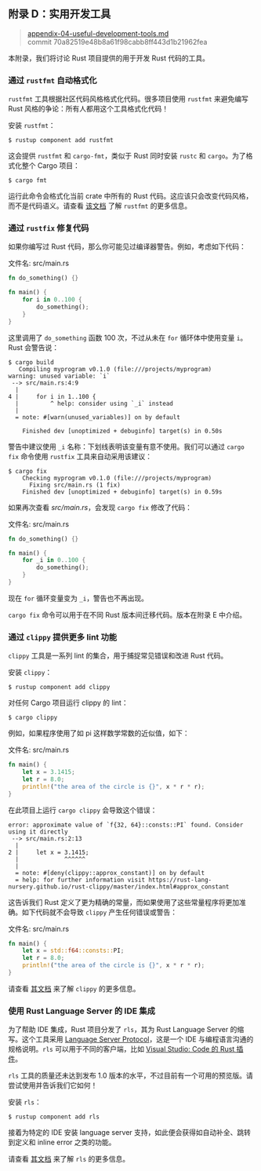 ## 附录 D：实用开发工具

> [appendix-04-useful-development-tools.md](https://github.com/rust-lang/book/blob/master/src/appendix-04-useful-development-tools.md)
> <br />
> commit 70a82519e48b8a61f98cabb8ff443d1b21962fea

本附录，我们将讨论 Rust 项目提供的用于开发 Rust 代码的工具。

### 通过 `rustfmt` 自动格式化

`rustfmt` 工具根据社区代码风格格式化代码。很多项目使用 `rustfmt` 来避免编写 Rust 风格的争论：所有人都用这个工具格式化代码！

安装 `rustfmt`：

```text
$ rustup component add rustfmt
```

这会提供 `rustfmt` 和 `cargo-fmt`，类似于 Rust 同时安装 `rustc` 和 `cargo`。为了格式化整个 Cargo 项目：

```text
$ cargo fmt
```

运行此命令会格式化当前 crate 中所有的 Rust 代码。这应该只会改变代码风格，而不是代码语义。请查看 [该文档][rustfmt] 了解 `rustfmt` 的更多信息。

[rustfmt]: https://github.com/rust-lang-nursery/rustfmt

### 通过 `rustfix` 修复代码

如果你编写过 Rust 代码，那么你可能见过编译器警告。例如，考虑如下代码：

<span class="filename">文件名: src/main.rs</span>

```rust
fn do_something() {}

fn main() {
    for i in 0..100 {
        do_something();
    }
}
```

这里调用了 `do_something` 函数 100 次，不过从未在 `for` 循环体中使用变量 `i`。Rust 会警告说：

```text
$ cargo build
   Compiling myprogram v0.1.0 (file:///projects/myprogram)
warning: unused variable: `i`
 --> src/main.rs:4:9
  |
4 |     for i in 1..100 {
  |         ^ help: consider using `_i` instead
  |
  = note: #[warn(unused_variables)] on by default

    Finished dev [unoptimized + debuginfo] target(s) in 0.50s
```

警告中建议使用 `_i` 名称：下划线表明该变量有意不使用。我们可以通过 `cargo fix` 命令使用 `rustfix` 工具来自动采用该建议：

```text
$ cargo fix
    Checking myprogram v0.1.0 (file:///projects/myprogram)
      Fixing src/main.rs (1 fix)
    Finished dev [unoptimized + debuginfo] target(s) in 0.59s
```

如果再次查看 *src/main.rs*，会发现 `cargo fix` 修改了代码：

<span class="filename">文件名: src/main.rs</span>

```rust
fn do_something() {}

fn main() {
    for _i in 0..100 {
        do_something();
    }
}
```

现在 `for` 循环变量变为 `_i`，警告也不再出现。

`cargo fix` 命令可以用于在不同 Rust 版本间迁移代码。版本在附录 E 中介绍。

### 通过 `clippy` 提供更多 lint 功能

`clippy` 工具是一系列 lint 的集合，用于捕捉常见错误和改进 Rust 代码。

安装 `clippy`：

```text
$ rustup component add clippy
```

对任何 Cargo 项目运行 clippy 的 lint：

```text
$ cargo clippy
```

例如，如果程序使用了如 pi 这样数学常数的近似值，如下：

<span class="filename">文件名: src/main.rs</span>

```rust
fn main() {
    let x = 3.1415;
    let r = 8.0;
    println!("the area of the circle is {}", x * r * r);
}
```

在此项目上运行 `cargo clippy` 会导致这个错误：

```text
error: approximate value of `f{32, 64}::consts::PI` found. Consider using it directly
 --> src/main.rs:2:13
  |
2 |     let x = 3.1415;
  |             ^^^^^^
  |
  = note: #[deny(clippy::approx_constant)] on by default
  = help: for further information visit https://rust-lang-nursery.github.io/rust-clippy/master/index.html#approx_constant
```

这告诉我们 Rust 定义了更为精确的常量，而如果使用了这些常量程序将更加准确。如下代码就不会导致 `clippy` 产生任何错误或警告：

<span class="filename">文件名: src/main.rs</span>

```rust
fn main() {
    let x = std::f64::consts::PI;
    let r = 8.0;
    println!("the area of the circle is {}", x * r * r);
}
```

请查看 [其文档][clippy] 来了解 `clippy` 的更多信息。

[clippy]: https://github.com/rust-lang/rust-clippy

### 使用 Rust Language Server 的 IDE 集成

为了帮助 IDE 集成，Rust 项目分发了 `rls`，其为 Rust Language Server 的缩写。这个工具采用 [Language Server Protocol][lsp]，这是一个 IDE 与编程语言沟通的规格说明。`rls` 可以用于不同的客户端，比如 [Visual Studio: Code 的 Rust 插件][vscode]。

[lsp]: http://langserver.org/
[vscode]: https://marketplace.visualstudio.com/items?itemName=rust-lang.rust

`rls` 工具的质量还未达到发布 1.0 版本的水平，不过目前有一个可用的预览版。请尝试使用并告诉我们它如何！

安装 `rls`：

```text
$ rustup component add rls
```

接着为特定的 IDE 安装 language server 支持，如此便会获得如自动补全、跳转到定义和 inline error 之类的功能。

请查看 [其文档][rls] 来了解 `rls` 的更多信息。

[rls]: https://github.com/rust-lang/rls
